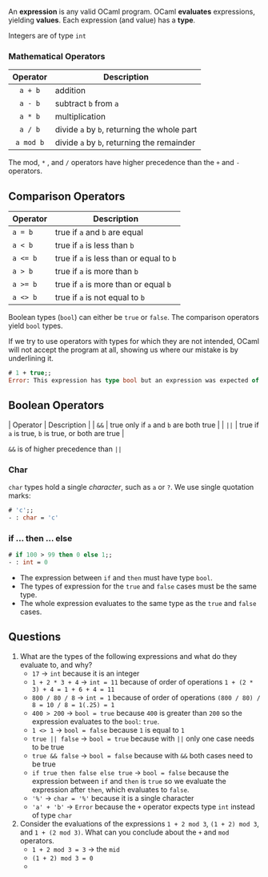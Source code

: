 An **expression** is any valid OCaml program. OCaml  **evaluates** expressions, yielding **values**.
Each expression (and value) has a **type**.

Integers are of type `int`

### Mathematical Operators
| Operator  | Description                                 |
| :-------: | ------------------------------------------- |
|  `a + b`  | addition                                    |
|  `a - b`  | subtract `b` from `a`                       |
|  `a * b`  | multiplication                              |
|  `a / b`  | divide `a` by `b`, returning the whole part |
| `a mod b` | divide `a` by `b`, returning the remainder  |
The mod, `*` , and `/` operators have higher precedence than the `+` and `-` operators.

## Comparison Operators
| Operator | Description                              |
| -------- | ---------------------------------------- |
| `a = b`  | true if `a` and `b` are equal            |
| `a < b`  | true if `a` is less than `b`             |
| `a <= b` | true if `a` is less than or equal to `b` |
| `a > b`  | true if `a` is more than `b`             |
| `a >= b` | true if `a` is more than or equal `b`    |
| `a <> b` | true if `a` is not equal to `b`          |

Boolean types (`bool`) can either be `true` or `false`. The comparison operators yield `bool` types.

If we try to use operators with types for which they are not intended, OCaml will not accept the program at all, showing us where our mistake is by underlining it.

``` OCaml
# 1 + true;;
Error: This expression has type bool but an expression was expected of type int
```

## Boolean Operators
| Operator | Description |
| `&&` | true only if `a` and `b` are both true |
| `||` | true if `a` is true, `b` is true, or both are true |

`&&` is of higher precedence than `||`

### Char
`char` types hold a single *character*, such as `a` or `?`. We use single quotation marks:

``` OCaml
# 'c';;
- : char = 'c'
```

### if ... then ... else

``` OCaml
# if 100 > 99 then 0 else 1;;
- : int = 0
```

- The expression between `if` and `then` must have type `bool`.
- The types of expression for the `true` and `false` cases must be the same type.
- The whole expression evaluates to the same type as the `true` and `false` cases.


## Questions
1. What are the types of the following expressions and what do they evaluate to, and why?
	- `17` -> `int` because it is an integer
	-  `1 + 2 * 3 + 4` -> `int = 11` because of order of operations `1 + (2 * 3) + 4 = 1 + 6 + 4 = 11` 
	- `800 / 80 / 8` -> `int = 1` because of order of operations `(800 / 80) / 8 = 10 / 8 = 1(.25) = 1` 
	- `400 > 200` -> `bool = true` because `400` is greater than `200` so the expression evaluates to the `bool`: `true`.
	- `1 <> 1` -> `bool = false` because `1` is equal to `1` 
	- `true || false` -> `bool = true` because with `||` only one case needs to be true
	- `true && false` -> `bool = false` because with `&&` both cases need to be true
	- `if true then false else true` -> `bool = false` because the expression between `if` and `then` is `true` so we evaluate the expression after `then`, which evaluates to `false`.
	- `'%'` -> `char = '%'` because it is a single character
	- `'a' + 'b'` -> `Error` because the `+` operator expects type `int` instead of type `char`
2. Consider the evaluations of the expressions `1 + 2 mod 3`, `(1 + 2) mod 3`, and `1 + (2 mod 3)`. What can you conclude about the `+` and `mod` operators.
	- `1 + 2 mod 3 = 3` -> the `mid`
	- `(1 + 2) mod 3 = 0`
	- 